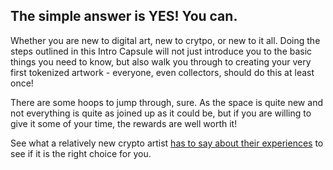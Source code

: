 ## The simple answer is **YES**!  You can.

Whether you are new to digital art, new to crytpo, or new to it all.  Doing the steps outlined in this 
Intro Capsule will not just introduce you to the basic things you need to know, but also walk you through to creating 
your very first tokenized artwork - everyone, even collectors, should do this at least once!

There are some hoops to jump through, sure. As the space is quite new and not everything is quite as 
joined up as it could be, but if you are willing to give it some of your time, the rewards are well worth it!

See what a relatively new crypto artist 
[has to say about their experiences](https://github.com/CryptoArtSchool/IntroCapsule/You-Are-Now-Entering-Unrealcity) 
to see if it is the right choice for you.
